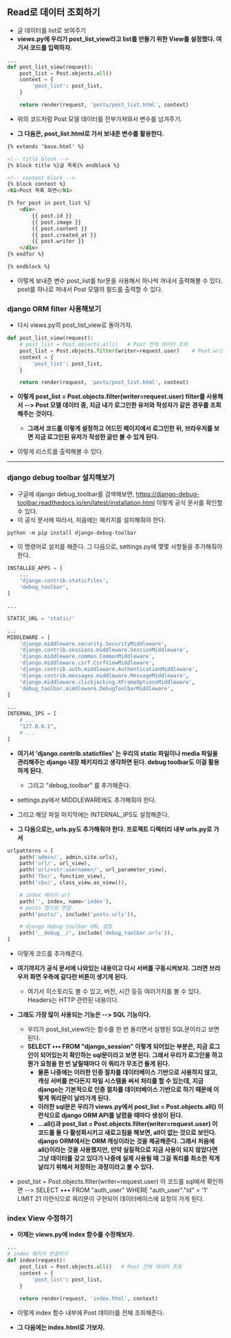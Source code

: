 ## Read로 데이터 조회하기
- 글 데이터를 list로 보여주기
- **views.py에 우리가 post_list_view라고 list를 만들기 위한 View를 설정했다. 여기서 코드를 입력하자.**

```python
...
def post_list_view(request):
    post_list = Post.objects.all()
    context = {
        'post_list': post_list,
    }

    return render(request, 'posts/post_list.html', context)
```

- 위의 코드처럼 Post 모델 데이터를 전부가져와서 변수를 넘겨주기.

- **그 다음은, post_list.html로 가서 보내준 변수를 활용한다.**

```html
{% extends 'base.html' %}

<!-- title block -->
{% block title %}글 목록{% endblock %}

<!-- content block -->
{% block content %}
<h1>Post 목록 화면</h1>

{% for post in post_list %}
    <div>
        {{ post.id }}
        {{ post.image }}
        {{ post.content }}
        {{ post.created_at }}
        {{ post.writer }}
    </div>
{% endfor %}

{% endblock %}
```

- 이렇게 보내준 변수 post_list를 for문을 사용해서 하나씩 꺼내서 출력해볼 수 있다. post를 하나로 꺼내서 Post 모델의 필드를 출력할 수 있다.


### django ORM filter 사용해보기
- 다시 views.py의 post_list_view로 돌아가자. 

```python
def post_list_view(request):
    # post_list = Post.objects.all()   # Post 전체 데이터 조회
    post_list = Post.objects.filter(writer=request.user)    # Post.writer가 현재 로그인된 경우 조회
    context = {
        'post_list': post_list,
    }

    return render(request, 'posts/post_list.html', context)
```

- **이렇게 post_list = Post.objects.filter(writer=request.user) filter를 사용해서 --> Post 모델 데이터 중, 지금 내가 로그인한 유저와 작성자가 같은 경우를 조회해주는 것이다.**
  - **그래서 코드를 이렇게 설정하고 어드민 페이지에서 로그인한 뒤, 브라우저를 보면 지금 로그인된 유저가 작성한 글만 볼 수 있게 된다.**

- 이렇게 리스트를 출력해볼 수 있다.

* * *

### django debug toolbar 설치해보기
- 구글에 django debug_toolbar를 검색해보면, https://django-debug-toolbar.readthedocs.io/en/latest/installation.html 이렇게 공식 문서를 확인할 수 있다.
- 이 공식 문서에 따라서, 처음에는 패키지를 설치해줘야 한다.

```terminal
python -m pip install django-debug-toolbar
```

- 이 명령어로 설치를 해준다. 그 다음으로, settings.py에 몇몇 사항들을 추가해줘야 한다.

```python
INSTALLED_APPS = [
    ...
    'django.contrib.staticfiles',
    'debug_toolbar',
]

...

STATIC_URL = 'static/'

...
MIDDLEWARE = [
    'django.middleware.security.SecurityMiddleware',
    'django.contrib.sessions.middleware.SessionMiddleware',
    'django.middleware.common.CommonMiddleware',
    'django.middleware.csrf.CsrfViewMiddleware',
    'django.contrib.auth.middleware.AuthenticationMiddleware',
    'django.contrib.messages.middleware.MessageMiddleware',
    'django.middleware.clickjacking.XFrameOptionsMiddleware',
    'debug_toolbar.middleware.DebugToolbarMiddleware',
]

...
INTERNAL_IPS = [
    # ...
    "127.0.0.1",
    # ...
]
```

- **여기서 'django.contrib.staticfiles' 는 우리의 static 파일이나 media 파일을 관리해주는 django 내장 패키지라고 생각하면 된다. debug toolbar도 이걸 활용하게 된다.**
  - 그리고 "debug_toolbar" 를 추가해준다.
- settings.py에서 MIDDLEWARE에도 추가해줘야 한다.
- 그리고 해당 파일 마지막에는 INTERNAL_IPS도 설정해준다.




- **그 다음으로는, urls.py도 추가해줘야 한다. 프로젝트 디렉터리 내부 urls.py로 가서**

```python
urlpatterns = [
    path('admin/', admin.site.urls),
    path('url/', url_view),
    path('url/<str:username>/', url_parameter_view),
    path('fbv/', function_view),
    path('cbv/', class_view.as_view()),

    # index 페이지 url
    path('', index, name='index'),
    # posts 앱으로 연결 
    path('posts/', include('posts.urls')),

    # django debug toolbar URL 설정
    path('__debug__/', include('debug_toolbar.urls')),
]
```

- 이렇게 코드를 추가해준다.

- **여기까지가 공식 문서에 나와있는 내용이고 다시 서버를 구동시켜보자. 그러면 브라우저 화면 우측에 갈다란 버튼이 생기게 된다.**
  - 여기서 히스토리도 볼 수 있고, 버전, 시간 등등 여러가지를 볼 수 있다. Headers는 HTTP 관련된 내용이다. 

- **그래도 가장 많이 사용되는 기능은 --> SQL 기능이다.**
  - 우리가 post_list_view라는 함수를 한 번 돌리면서 실행된 SQL문이라고 보면 된다.
  - **SELECT ••• FROM "django_session" 이렇게 되어있는 부분은, 지금 로그인이 되어있는지 확인하는 sql문이라고 보면 된다. 그래서 우리가 로그인을 하고 뭔가 요청을 한 번 날릴때마다 이 쿼리가 무조건 돌게 된다.**
    - **물론 나중에는 이러한 인증 절차를 데이터베이스 기반으로 사용하지 않고, 캐싱 서버를 쓴다든지 파일 시스템을 써서 처리를 할 수 있는데, 지금 django는 기본적으로 인증 절차를 데이터베이스 기반으로 하기 때문에 이렇게 쿼리문이 날라가게 된다.**
    - **이러한 sql문은 우리가 views.py에서 post_list = Post.objects.all() 이런식으로 django ORM API를 날렸을 때마다 생성이 된다.**
    - **...all()과 post_list = Post.objects.filter(writer=request.user) 이 코드를 둘 다 활성화시키고 새로고침을 해보면, all이 없는 것으로 보인다. django ORM에서는 ORM 캐싱이라는 것을 제공해준다. 그래서 처음에 all()이라는 것을 사용했지만, 만약 실질적으로 지금 사용이 되지 않았다면 그냥 데이터를 갖고 있다가 나중에 실제 사용될 때 그걸 쿼리를 최소한 적게 날리기 위해서 저장하는 과정이라고 볼 수 있다.**

- post_list = Post.objects.filter(writer=request.user) 이 코드를 sql에서 확인하면 --> SELECT ••• FROM "auth_user" WHERE "auth_user"."id" = '1' LIMIT 21 이런식으로 쿼리문이 구현되어 데이터베이스에 요청이 가게 된다.


### index View 수정하기
- **이제는 views.py에 index 함수를 수정해보자.**

```python
...
# index 페이지 연결하기
def index(request):
    post_list = Post.objects.all()   # Post 전체 데이터 조회
    context = {
        'post_list': post_list,
    }
    
    return render(request, 'index.html', context)
```

- 이렇게 index 함수 내부에 Post 데이터를 전체 조회해준다. 

- **그 다음에는 index.html로 가보자.**
